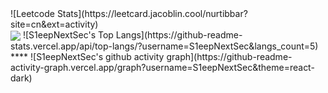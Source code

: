 <div>
![Leetcode Stats](https://leetcard.jacoblin.cool/nurtibbar?site=cn&ext=activity)
<div>
  <img align="center" src="https://skillicons.dev/icons?i=cpp,c,java,javascript,spring,react&theme=dark&perline=3"/>
  ![S1eepNextSec's Top Langs](https://github-readme-stats.vercel.app/api/top-langs/?username=S1eepNextSec&langs_count=5)
</div>
</div>
****
![S1eepNextSec's github activity graph](https://github-readme-activity-graph.vercel.app/graph?username=S1eepNextSec&theme=react-dark)
